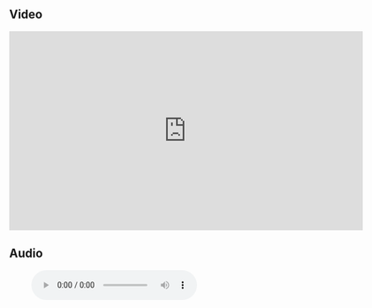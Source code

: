 ## Video

<iframe src="https://player.vimeo.com/video/683484965?h=b570dce5b6&title=0&byline=0" width="640" height="360" frameborder="0" allow="autoplay; fullscreen; picture-in-picture" allowfullscreen></iframe>

## Audio


<figure class="wp-block-audio"><audio controls src="https://markmayberry.net/wp-content/uploads/bible-study/2022-02-16-pm-MW-Invitation.mp3"></audio></figure>
